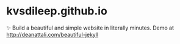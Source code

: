 # kvsdileep.github.io
:sparkles: Build a beautiful and simple website in literally minutes. Demo at http://deanattali.com/beautiful-jekyll
